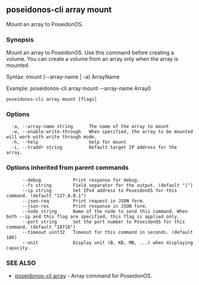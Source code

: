 ## poseidonos-cli array mount

Mount an array to PoseidonOS.

### Synopsis


Mount an array to PoseidonOS. Use this command before creating a volume.
You can create a volume from an array only when the array is mounted. 

Syntax:
	mount (--array-name | -a) ArrayName

Example: 
	poseidonos-cli array mount --array-name Array0
	
         

```
poseidonos-cli array mount [flags]
```

### Options

```
  -a, --array-name string      The name of the array to mount
  -w, --enable-write-through   When specified, the array to be mounted will work with write through mode.
  -h, --help                   help for mount
  -i, --traddr string          Default target IP address for the array.
```

### Options inherited from parent commands

```
      --debug            Print response for debug.
      --fs string        Field separator for the output. (default "|")
      --ip string        Set IPv4 address to PoseidonOS for this command. (default "127.0.0.1")
      --json-req         Print request in JSON form.
      --json-res         Print response in JSON form.
      --node string      Name of the node to send this command. When both --ip and this flag are specified, this flag is applied only.
      --port string      Set the port number to PoseidonOS for this command. (default "18716")
      --timeout uint32   Timeout for this command in seconds. (default 180)
      --unit             Display unit (B, KB, MB, ...) when displaying capacity.
```

### SEE ALSO

* [poseidonos-cli array](poseidonos-cli_array.md)	 - Array command for PoseidonOS.

